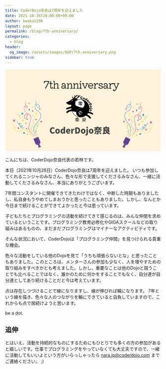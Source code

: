 ```yaml
---
title: CoderDojo奈良は7周年を迎えました
date: 2021-10-26T20:00:00+09:00
author: kwaka1208
layout: page
permalink: /blog/7th-anniversary/
categories:
  - blog
header:
  og_image: /assets/images/OGP/7th-anniversary.png
sidebar: true
---
```

![](/assets/images/OGP/7th-anniversary.png)

こんにちは、CoderDojo奈良代表の若林です。

本日（2021年10月26日）CoderDojo奈良は7周年を迎えました。
いつも参加してくれるニンジャのみなさん、色々な形で支援してくださるみなさん、一緒に活動してくださるみなさん、本当にありがとうございます。

7年間コンスタントに開催できてきたわけではなく、中断した時期もありましたし、私自身もうやめてしまおうかと思ったこともありました。しかし、なんとか今日まで続けることができてよかったと今は思っています。

子どもたちとプログラミングの活動を続けてきて感じるのは、みんな仲間を求めているということです。プログラミング教育必修化やGIGAスクールなどの取り組みはあるものの、まだまだプログラミングはマイナーなアクティビティです。

そんな状況において、CoderDojoは「プログラミング仲間」を見つけられる貴重な機会。

色々な活動をしている他のDojoを見て「うちも頑張らないとな」と思ったこともありました。このところは、メンターさんの参加も少なく、人を増やすための取り組みをすべきかとも考えました。しかし、重要なことは他のDojoと競うことでも比べることではなく、誰かのために何かをすることでもなく、自分達が自分達としてあり続けることだと今は考えています。

点は存在しつづけることで線になりますし、線が伸びれば輪になります。
7年という線を描き、色々な人のつながりを輪にできていると自負していますので、これからも点で居続けようと思います。

be a dot.

## 追伸
とはいえ、活動を持続的なものにするためにもひとりでも多くの方の参加があると嬉しいです。仕事でプログラミングをやっていなくても大丈夫ですので、一緒に活動してもいいよという方がいらっしゃったら [nara.jp@coderdojo.com](mailto:nara.jp@coderdojo.com) までご連絡ください。 ;)

